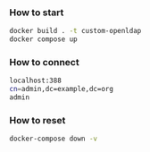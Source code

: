 ### How to start

```bash
docker build . -t custom-openldap
docker compose up
```

### How to connect

```bash
localhost:388
cn=admin,dc=example,dc=org 
admin
```

### How to reset

```bash
docker-compose down -v
```

